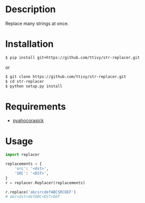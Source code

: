 # Description
Replace many strings at once.

# Installation
```Bash
$ pip install git+https://github.com/ttivy/str-replacer.git
```
or
```Bash
$ git clone https://github.com/ttivy/str-replacer.git
$ cd str-replacer
$ python setup.py install
```

# Requirements
- [pyahocorasick](https://github.com/WojciechMula/pyahocorasick)

# Usage
```Python
import replacer

replacements = {
    'src': '<dst>',
    'SRC': '<DST>',
}
r = replacer.Replacer(replacements)

r.replace('abcsrcdefABCSRCDEF')
# abc<dst>defABC<DST>DEF
```
